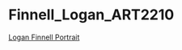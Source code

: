 # Finnell_Logan_ART2210
[Logan Finnell Portrait](https://creativecodingart2210fall2019section2.github.io/Finnell_Logan_ART2210/Projects/Project1/Project1.html)
